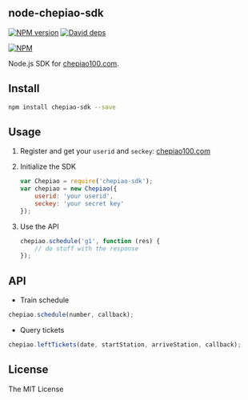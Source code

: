 node-chepiao-sdk
---

[![NPM version][npm-image]][npm-url]
[![David deps][david-image]][david-url]

[npm-image]: https://img.shields.io/npm/v/chepiao-sdk.svg?style=flat
[npm-url]: https://npmjs.org/package/chepiao-sdk
[david-image]: https://img.shields.io/david/SFantasy/node-chepiao-sdk.svg?style=flat
[david-url]: https://david-dm.org/SFantasy/node-chepiao-sdk

[![NPM](https://nodei.co/npm/chepiao-sdk.png?downloads&downloadRank)](https://nodei.co/npm/chepiao-sdk/)

Node.js SDK for [chepiao100.com](//www.chepiao100.com).

## Install

```sh
npm install chepiao-sdk --save
```

## Usage

1. Register and get your `userid` and `seckey`: [chepiao100.com](http://www.chepiao100.com/my/key.html)
2. Initialize the SDK

    ```js
    var Chepiao = require('chepiao-sdk');
    var chepiao = new Chepiao({
        userid: 'your userid',
        seckey: 'your secret key'
    });
    ```
3. Use the API

    ```js
    chepiao.schedule('g1', function (res) {
        // do stuff with the response
    });
    ```

## API

- Train schedule

```js
chepiao.schedule(number, callback);
```

- Query tickets

```js
chepiao.leftTickets(date, startStation, arriveStation, callback);
```

## License

The MIT License
